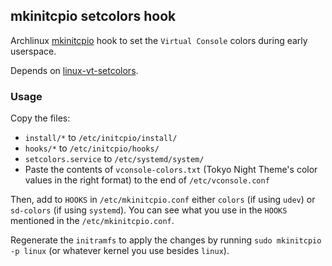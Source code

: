 ## mkinitcpio setcolors hook

Archlinux [mkinitcpio](https://wiki.archlinux.org/index.php/mkinitcpio) hook to
set the `Virtual Console` colors during early userspace.

Depends on [linux-vt-setcolors](https://github.com/evanpurkhiser/linux-vt-setcolors).

### Usage

Copy the files:

- `install/*` to `/etc/initcpio/install/`
- `hooks/*` to `/etc/initcpio/hooks/`
- `setcolors.service` to `/etc/systemd/system/`
- Paste the contents of `vconsole-colors.txt` (Tokyo Night Theme's color values in the right format) to the end of `/etc/vconsole.conf` 

Then, add to `HOOKS` in `/etc/mkinitcpio.conf` either `colors` (if using `udev`) or `sd-colors` (if using `systemd`).
You can see what you use in the `HOOKS` mentioned in the `/etc/mkinitcpio.conf`.

Regenerate the `initramfs` to apply the changes by running `sudo mkinitcpio -p linux` (or whatever kernel you use besides `linux`).
